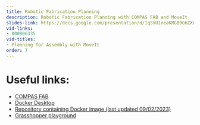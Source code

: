 ```yaml
---
title: Robotic Fabrication Planning
description: Robotic Fabrication Planning with COMPAS FAB and MoveIt
slides-link: https://docs.google.com/presentation/d/1qSVU1neaKMGB9G6ZXQtxqF8JLM43VixEK1s12HQNV-g/edit#slide=id.gc1f42a07d5_0_47
vid-links:
- 800906335
vid-titles:
- Planning for Assembly with MoveIt
order: 7
---
```


<!-- CONTENT -->

# Useful links:


* [COMPAS FAB](https://gramaziokohler.github.io/compas_fab/latest/)
* [Docker Desktop](https://www.docker.com/products/docker-desktop)
* [Repository containing Docker image (last updated 09/02/2023)](https://github.com/le-ar-n/le-ar-n/tree/64600ee3bbe7e42f87f28442923b216cc565cf24/code)
* [Grasshopper playground](https://gramaziokohler.github.io/compas_fab/latest/examples/03_backends_ros/06_ros_in_grasshopper.html)
